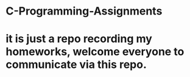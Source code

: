 # C-Programming-Assignments
# it is just a repo recording my homeworks, welcome everyone to communicate via this repo.
